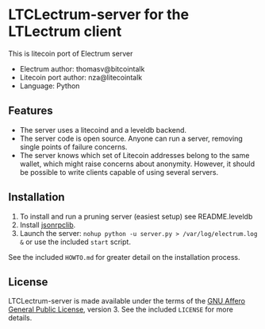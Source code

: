 LTCLectrum-server for the LTLectrum client
=========================================

This is litecoin port of Electrum server
  * Electrum author: thomasv@bitcointalk
  * Litecoin port author: nza@litecointalk
  * Language: Python

Features
--------

  * The server uses a litecoind and a leveldb backend.
  * The server code is open source. Anyone can run a server, removing single
    points of failure concerns.
  * The server knows which set of Litecoin addresses belong to the same wallet,
    which might raise concerns about anonymity. However, it should be possible
    to write clients capable of using several servers.

Installation
------------

  1. To install and run a pruning server (easiest setup) see README.leveldb
  2. Install [jsonrpclib](https://github.com/joshmarshall/jsonrpclib).
  3. Launch the server: `nohup python -u server.py > /var/log/electrum.log &`
     or use the included `start` script.

See the included `HOWTO.md` for greater detail on the installation process.

License
-------

LTCLectrum-server is made available under the terms of the [GNU Affero General
Public License](http://www.gnu.org/licenses/agpl.html), version 3. See the 
included `LICENSE` for more details.
